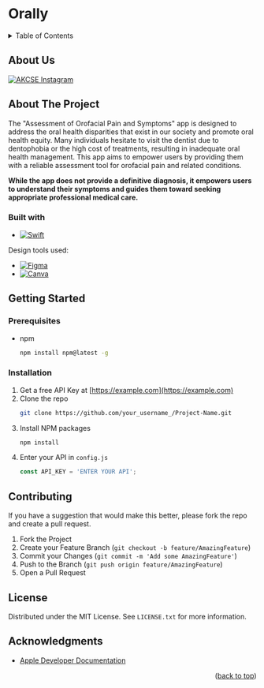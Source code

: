 # Orally

<!-- TABLE OF CONTENTS -->
<details>
  <summary>Table of Contents</summary>
  <ol>
    <li><a href="#about-us">About Us</a></li>
    <li>
      <a href="#about-the-project">About The Project</a>
      <ul>
        <li><a href="#built-with">Built With</a></li>
      </ul>
    </li>
    <li>
      <a href="#getting-started">Getting Started</a>
      <ul>
        <li><a href="#prerequisites">Prerequisites</a></li>
        <li><a href="#installation">Installation</a></li>
      </ul>
    </li>
    <li><a href="#contributing">Contributing</a></li>
    <li><a href="#license">License</a></li>
  </ol>
</details>

<!-- ABOUT US -->
## About Us

[![AKCSE Instagram][Instagram]][Instagram-url]

<!-- ABOUT THE PROJECT -->
## About The Project

The "Assessment of Orofacial Pain and Symptoms" app is designed to address the oral health disparities that exist in our society and promote oral health equity. Many individuals hesitate to visit the dentist due to dentophobia or the high cost of treatments, resulting in inadequate oral health management. This app aims to empower users by providing them with a reliable assessment tool for orofacial pain and related conditions.

**While the app does not provide a definitive diagnosis, it empowers users to understand their symptoms and guides them toward seeking appropriate professional medical care.**


### Built with

* [![Swift][SwiftUI]][Swift-url]

Design tools used:

* [![Figma][Figma.com]][Figma-url]
* [![Canva][Canva.com]][Canva-url]

<!-- GETTING STARTED -->
## Getting Started

### Prerequisites

* npm
  ```sh
  npm install npm@latest -g
  ```

### Installation

1. Get a free API Key at [https://example.com](https://example.com)
2. Clone the repo
   ```sh
   git clone https://github.com/your_username_/Project-Name.git
   ```
3. Install NPM packages
   ```sh
   npm install
   ```
4. Enter your API in `config.js`
   ```js
   const API_KEY = 'ENTER YOUR API';
   ```

<!-- CONTRIBUTING -->
## Contributing

If you have a suggestion that would make this better, please fork the repo and create a pull request. 

1. Fork the Project
2. Create your Feature Branch (`git checkout -b feature/AmazingFeature`)
3. Commit your Changes (`git commit -m 'Add some AmazingFeature'`)
4. Push to the Branch (`git push origin feature/AmazingFeature`)
5. Open a Pull Request

<!-- License -->
## License

Distributed under the MIT License. See `LICENSE.txt` for more information.

<!-- ACKNOWLEDGMENTS -->
## Acknowledgments

* [Apple Developer Documentation](https://developer.apple.com/documentation/swift)

<p align="right">(<a href="#readme-top">back to top</a>)</p>



<!-- MARKDOWN LINKS & IMAGES -->
<!-- https://www.markdownguide.org/basic-syntax/#reference-style-links -->
<!-- https://ileriayo.github.io/markdown-badges/ -->
[Instagram]: https://img.shields.io/badge/Instagram-%23E4405F.svg?style=for-the-badge&logo=Instagram&logoColor=white
[Instagram-url]: https://instagram.com/akcse_mcgill?igshid=MzRlODBiNWFlZA==
[SwiftUI]: https://img.shields.io/badge/swift-F54A2A?style=for-the-badge&logo=swift&logoColor=white
[Swift-url]: https://developer.apple.com/swift/
[Figma.com]: https://img.shields.io/badge/figma-%23F24E1E.svg?style=for-the-badge&logo=figma&logoColor=white
[Figma-url]: https://www.figma.com/
[Canva.com]: https://img.shields.io/badge/Canva-%2300C4CC.svg?style=for-the-badge&logo=Canva&logoColor=white
[Canva-url]: https://www.canva.com/
